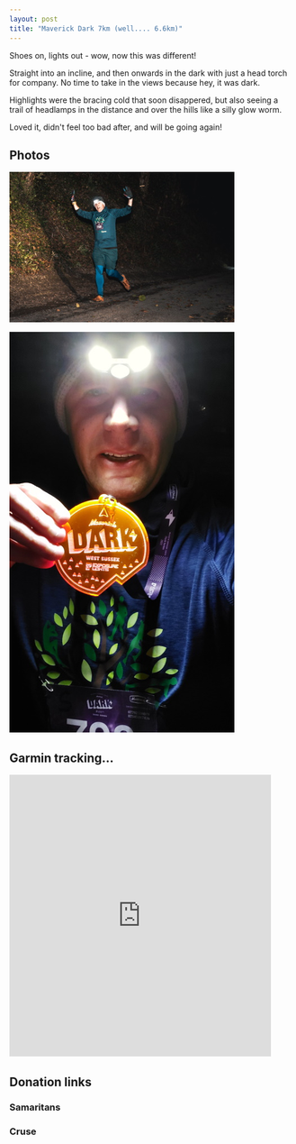 ```yaml
---
layout: post
title: "Maverick Dark 7km (well.... 6.6km)"
---
```


Shoes on, lights out - wow, now this was different!

Straight into an incline, and then onwards in the dark with just a head torch for company. No time to take in the views because hey, it was dark.

Highlights were the bracing cold that soon disappered, but also seeing a trail of headlamps in the distance and over the hills like a silly glow worm. 

Loved it, didn't feel too bad after, and will be going again!

## Photos

[![On the move!](/content/Races/Maverick_Dark_01_TN.jpg)](/content/Races/Maverick_Dark_01_FS.jpg)

[![What an awesome medal!](/content/Races/Maverick_Dark_02_TN.jpg)](/content/Races/Maverick_Dark_02_FS.jpg)

## Garmin tracking...

<iframe src='https://connect.garmin.com/modern/activity/embed/7881767099' title='Maverick Dark 7km Trail Run' width='465' height='500' frameborder='0'></iframe>

## Donation links

### Samaritans

<div id="jg-widget-skeddy-samaritans-796"></div><script>(function(){var id="jg-widget-skeddy-samaritans-796",doc=document,pfx=(window.location.toString().indexOf("https")==0)?"https":"http";var el=doc.getElementById(id);if(el){var js=doc.createElement('script');js.src=pfx+"://widgets.justgiving.com/fundraisingpage/skeddy-samaritans?enc=ZT1qZy13aWRnZXQtc2tlZGR5LXNhbWFyaXRhbnMtNzk2Jnc9NDAwJmI9aW5uZXIsZG9uYXRlLGZ1bmRyYWlzZSZpYj10aXRsZSxwcm9ncmVzcyxyYWlzZWQsdGFyZ2V0";el.parentNode.insertBefore(js, el);}})();</script>

### Cruse

<div id="jg-widget-skeddy-cruse-332"></div><script>(function(){var id="jg-widget-skeddy-cruse-332",doc=document,pfx=(window.location.toString().indexOf("https")==0)?"https":"http";var el=doc.getElementById(id);if(el){var js=doc.createElement('script');js.src=pfx+"://widgets.justgiving.com/fundraisingpage/skeddy-cruse?enc=ZT1qZy13aWRnZXQtc2tlZGR5LWNydXNlLTMzMiZ3PTQwMCZiPWlubmVyLGRvbmF0ZSxmdW5kcmFpc2UmaWI9dGl0bGUsc3VtbWFyeSxwcm9ncmVzcyxyYWlzZWQsdGFyZ2V0";el.parentNode.insertBefore(js, el);}})();</script>
